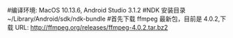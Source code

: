 #编译环境: MacOS 10.13.6, Android Studio 3.1.2
#NDK 安装目录 ~/Library/Android/sdk/ndk-bundle
#首先下载 ffmpeg 最新包，目前是 4.0.2,下载 URL: http://ffmpeg.org/releases/ffmpeg-4.0.2.tar.bz2
